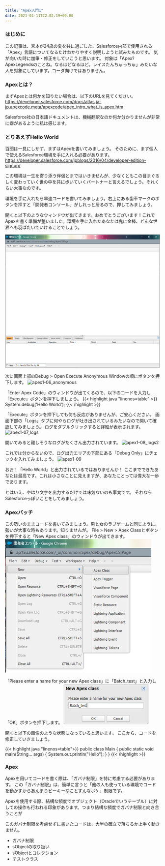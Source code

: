 ```yaml
---
title: "Apex入門1"
date: 2021-01-11T22:02:19+09:00
---
```


### はじめに
この記事は、宮本が24歳の夏を共に過ごした、Salesforce内部で使用される「Apex」言語についてなるたけわかりやすく説明しようと試みたものです。
気が向いた時に加筆・修正をしていこうと思います。
対象は「Apex? ApexLegendsのことね。なるほどなるほど。レイスたんちゅっちゅ」みたいな人を対象にしています。コーダ向けではありません。

### Apexとは？
まずApexとは何かを知りたい場合は、以下のURLを見てください。
https://developer.salesforce.com/docs/atlas.ja-jp.apexcode.meta/apexcode/apex_intro_what_is_apex.htm

Salesforce社の日本語ドキュメントは、機械翻訳なのか何か分かりませんが非常に癖があるように私は感じます。

### とりあえずHello World
百聞は一見にしかず、まずはApexを書いてみましょう。
そのために、まず個人で使えるSalesforce環境を手に入れる必要があります。
https://developer.salesforce.com/jpblogs/2016/04/developer-edition-signup/

この環境は一生を寄り添う伴侶とまではいきませんが、少なくともこの目まぐるしく変わっていく世の中を共に歩いていくパートナーと言えるでしょう。それくらい大事なのです。

環境を手に入れたら早速コードを書いてみましょう。右上にある歯車マークのボタンを押すと「開発者コンソール」がしれっと居るので、押してみましょう。

開くと以下のようなウィンドウが出てきます。おめでとうございます！これでApexを書く準備が整いました。環境を手に入れたあなたは鬼に金棒、どんな世界へも羽ばたいていけることでしょう。

![開発者コンソールを開く](apex1-02.png)

次に画面上部のDebug > Open Execute Anonymous Windowの順にボタンを押下します。
![apex1-06_anonymous](apex1-06_anonymous)

「Enter Apex Code」のウィンドウが出てくるので、以下のコードを入力し「Execute」ボタンを押下しましょう。
{{< highlight java "linenos=table" >}}
System.debug('Hello World');
{{< /highlight >}}

「Execute」ボタンを押下しても何も反応がありませんが、ご安心ください。
画面下部の「Logs」タブに何やらログが吐き出されているみたいなので開いて確認してみましょう。
ログをダブルクリックすると詳細が表示されます。
![apex1-07_logs](apex1-07_logs)

開いてみると難しそうなログがたくさん出力されています。
![apex1-08_logs2](apex1-08_logs2)

これでは分からないので、ログ出力エリアの下部にある「Debug Only」にチェックを入れてみましょう。
![apex1-09](apex1-09)

おお！「Hello World」と出力されているではありませんか！
ここまでできたあなたは最高です。これは小さなことに見えますが、あなたにとっては偉大な一歩であります。

とはいえ、やはり文字を出力するだけでは味気ないのも事実です。
それならSalesforceっぽいことをしてみましょう。

### Apexバッチ

この勢いのままコードを書いてみましょう。男と女のラブゲームと同じように、勢いが大事な時もあります。知りませんが。
File > New > Apex Classとボタンを押下すると「New Apex class」のウィンドウが出てきます。
![apex1-03](apex1-03.png)

「Please enter a name for your new Apex class」に「Batch_test」と入力し「OK」ボタンを押下します。
![apex1-03](apex1-04.png)

開くと以下の画像のような状態になっていると思います。
ここから、コードを修正していきましょう。

{{< highlight java "linenos=table">}}
public class Main {
    public static void main(String... args) {
       System.out.println("Hello");
    }
}
{{< /highlight >}}

### Apex

Apexを用いてコードを書く際は、「ガバナ制限」を特に考慮する必要があります。
この「ガバナ制限」は、簡単に言うと「他の人も使っている環境でコードを動かすからあんまりピーキーなことすんなボケ」制限です。

Apexを使用する際、結構な頻度でオブジェクト（Oracleでいうテーブル）に対しての操作も行われる印象があります。つまり結構な頻度でガバナ制限と向き合うことが


このガバナ制限を考慮せずに書いたコードは、大半の確立で落ちるか上手く動きません。




- ガバナ制限
- sObjectの取り扱い
- sObjectとコレクション
- テストクラス